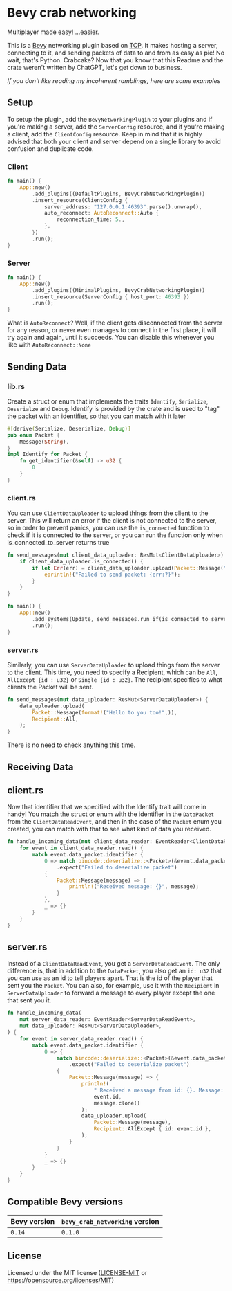 # Bevy crab networking

Multiplayer made easy! ...easier.

This is a [Bevy](https://bevyengine.org/) networking plugin based on [TCP](https://en.wikipedia.org/wiki/Transmission_Control_Protocol). It makes hosting a server, connecting to it, and sending packets of data to and from as easy as pie! No wait, that's Python. Crabcake? Now that you know that this Readme and the crate weren't written by ChatGPT, let's get down to business.

_If you don't like reading my incoherent ramblings, here are some examples_

## Setup

To setup the plugin, add the `BevyNetworkingPlugin` to your plugins and if you're making a server, add the `ServerConfig` resource, and if you're making a client, add the `ClientConfig` resource.
Keep in mind that it is highly advised that both your client and server depend on a single library to avoid confusion and duplicate code.


### Client
```rust
fn main() {
    App::new()
        .add_plugins((DefaultPlugins, BevyCrabNetworkingPlugin))
        .insert_resource(ClientConfig {
            server_address: "127.0.0.1:46393".parse().unwrap(),
            auto_reconnect: AutoReconnect::Auto {
                reconnection_time: 5.,
            },
        })
        .run();
}
```
### Server
```rust
fn main() {
    App::new()
        .add_plugins((MinimalPlugins, BevyCrabNetworkingPlugin))
        .insert_resource(ServerConfig { host_port: 46393 })
        .run();
}
```
What is `AutoReconnect`? Well, if the client gets disconnected from the server for any reason, or never even manages to connect in the first place, it will try again and again, until it succeeds.
You can disable this whenever you like with `AutoReconnect::None`

## Sending Data

### lib.rs

Create a struct or enum that implements the traits `Identify`, `Serialize`, `Deserialze` and `Debug`. Identify is provided by the crate and is used to "tag" the packet with an identifier, so that you can match with it later
```rust
#[derive(Serialize, Deserialize, Debug)]
pub enum Packet {
    Message(String),
}
impl Identify for Packet {
    fn get_identifier(&self) -> u32 {
        0
    }
}
```

### client.rs

You can use `ClientDataUploader` to upload things from the client to the server. This will return an error if the client is not connected to the server, so in order to prevent panics, you can use the `is_connected` function to check if it is connected to the server, or you can run the function only when is_connected_to_server returns true

```rust
fn send_messages(mut client_data_uploader: ResMut<ClientDataUploader>) {
    if client_data_uploader.is_connected() {
        if let Err(err) = client_data_uploader.upload(Packet::Message("hello".into())) {
            eprintln!("Failed to send packet: {err:?}");
        }
    }
}
```
```rust
fn main() {
    App::new()
        .add_systems(Update, send_messages.run_if(is_connected_to_server))
        .run();
}
```

### server.rs

Similarly, you can use `ServerDataUploader` to upload things from the server to the client. This time, you need to specify a Recipient, which can be `All`, `AllExcept {id : u32}` or `Single {id : u32}`. The recipient specifies to what clients the Packet will be sent.

```rust
fn send_messages(mut data_uploader: ResMut<ServerDataUploader>) {
    data_uploader.upload(
        Packet::Message(format!("Hello to you too!",)),
        Recipient::All,
    );
}
```
There is no need to check anything this time.

## Receiving Data

## client.rs

Now that identifier that we specified with the Identify trait will come in handy!
You match the struct or enum with the identifier in the `DataPacket` from the `ClientDataReadEvent`, and then in the case of the `Packet` enum you created, you can match with that to see what kind of data you received.

```rust
fn handle_incoming_data(mut client_data_reader: EventReader<ClientDataReadEvent>) {
    for event in client_data_reader.read() {
        match event.data_packet.identifier {
            0 => match bincode::deserialize::<Packet>(&event.data_packet.bytes)
                .expect("Failed to deserialize packet")
            {
                Packet::Message(message) => {
                    println!("Received message: {}", message);
                }
            },
            _ => {}
        }
    }
}

```

## server.rs

Instead of a `ClientDataReadEvent`, you get a `ServerDataReadEvent`. The only difference is, that in addition to the `DataPacket`, you also get an `id: u32` that you can use as an id to tell players apart. That is the id of the player that sent you the `Packet`. You can also, for example, use it with the `Recipient` in `ServerDataUploader` to forward a message to every player except the one that sent you it.

```rust
fn handle_incoming_data(
    mut server_data_reader: EventReader<ServerDataReadEvent>,
    mut data_uploader: ResMut<ServerDataUploader>,
) {
    for event in server_data_reader.read() {
        match event.data_packet.identifier {
            0 => {
                match bincode::deserialize::<Packet>(&event.data_packet.bytes)
                    .expect("Failed to deserialize packet")
                {
                    Packet::Message(message) => {
                        println!(
                            " Received a message from id: {}. Message: {}",
                            event.id,
                            message.clone()
                        );
                        data_uploader.upload(
                            Packet::Message(message),
                            Recipient::AllExcept { id: event.id },
                        );
                    }
                }
            }
            _ => {}
        }
    }
}
```

## Compatible Bevy versions

| Bevy version | `bevy_crab_networking` version |
|:-------------|:----------------------------|
| `0.14`       | `0.1.0`                     |

## License

Licensed under the MIT license ([LICENSE-MIT](/LICENSE-MIT) or https://opensource.org/licenses/MIT)